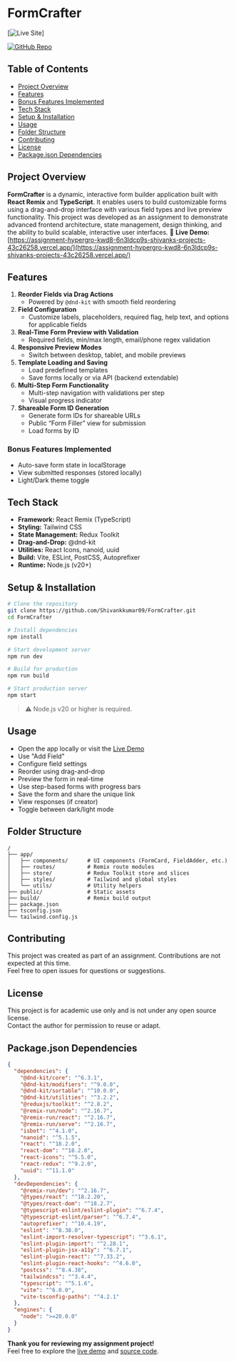 # FormCrafter
[![Live Site](https://img.shields.io/badge/Live%20Site-FormCrafter-blueviolet)]
  
[![GitHub Repo](https://img.shields.io/badge/GitHub-Repo-black?logo=github)](https://github.com/Shivankkumar09/Assignment_Hypergro)

## Table of Contents
- [Project Overview](#project-overview)  
- [Features](#features)  
- [Bonus Features Implemented](#bonus-features-implemented)  
- [Tech Stack](#tech-stack)  
- [Setup & Installation](#setup--installation)  
- [Usage](#usage)  
- [Folder Structure](#folder-structure)  
- [Contributing](#contributing)  
- [License](#license)  
- [Package.json Dependencies](#packagejson-dependencies)

## Project Overview
**FormCrafter** is a dynamic, interactive form builder application built with **React Remix** and **TypeScript**. It enables users to build customizable forms using a drag-and-drop interface with various field types and live preview functionality.
This project was developed as an assignment to demonstrate advanced frontend architecture, state management, design thinking, and the ability to build scalable, interactive user interfaces.
🔗 **Live Demo:** [https://assignment-hypergro-kwd8-6n3ldcp9s-shivanks-projects-43c26258.vercel.app/](https://assignment-hypergro-kwd8-6n3ldcp9s-shivanks-projects-43c26258.vercel.app/)

## Features
1. **Reorder Fields via Drag Actions**  
   - Powered by `@dnd-kit` with smooth field reordering
2. **Field Configuration**  
   - Customize labels, placeholders, required flag, help text, and options for applicable fields
3. **Real-Time Form Preview with Validation**  
   - Required fields, min/max length, email/phone regex validation
4. **Responsive Preview Modes**  
   - Switch between desktop, tablet, and mobile previews
5. **Template Loading and Saving**  
   - Load predefined templates  
   - Save forms locally or via API (backend extendable)
6. **Multi-Step Form Functionality**  
   - Multi-step navigation with validations per step  
   - Visual progress indicator
7. **Shareable Form ID Generation**  
   - Generate form IDs for shareable URLs  
   - Public “Form Filler” view for submission  
   - Load forms by ID

### Bonus Features Implemented
- Auto-save form state in localStorage  
- View submitted responses (stored locally)  
- Light/Dark theme toggle

## Tech Stack
- **Framework:** React Remix (TypeScript)  
- **Styling:** Tailwind CSS  
- **State Management:** Redux Toolkit  
- **Drag-and-Drop:** @dnd-kit  
- **Utilities:** React Icons, nanoid, uuid  
- **Build:** Vite, ESLint, PostCSS, Autoprefixer  
- **Runtime:** Node.js (v20+)

## Setup & Installation
```bash
# Clone the repository
git clone https://github.com/Shivankkumar09/FormCrafter.git
cd FormCrafter

# Install dependencies
npm install

# Start development server
npm run dev

# Build for production
npm run build

# Start production server
npm start
```
> ⚠️ Node.js v20 or higher is required.

## Usage
- Open the app locally or visit the [Live Demo](https://assignment-hypergro-kwd8-6n3ldcp9s-shivanks-projects-43c26258.vercel.app/)  
- Use "Add Field"   
- Configure field settings  
- Reorder using drag-and-drop  
- Preview the form in real-time  
- Use step-based forms with progress bars  
- Save the form and share the unique link  
- View responses (if creator)  
- Toggle between dark/light mode

## Folder Structure
```
/
├── app/
│   ├── components/      # UI components (FormCard, FieldAdder, etc.)
│   ├── routes/          # Remix route modules
│   ├── store/           # Redux Toolkit store and slices
│   ├── styles/          # Tailwind and global styles
│   └── utils/           # Utility helpers
├── public/              # Static assets
├── build/               # Remix build output
├── package.json
├── tsconfig.json
└── tailwind.config.js
```

## Contributing
This project was created as part of an assignment. Contributions are not expected at this time.  
Feel free to open issues for questions or suggestions.

## License
This project is for academic use only and is not under any open source license.  
Contact the author for permission to reuse or adapt.

## Package.json Dependencies
```json
{
  "dependencies": {
    "@dnd-kit/core": "^6.3.1",
    "@dnd-kit/modifiers": "^9.0.0",
    "@dnd-kit/sortable": "^10.0.0",
    "@dnd-kit/utilities": "^3.2.2",
    "@reduxjs/toolkit": "^2.8.2",
    "@remix-run/node": "^2.16.7",
    "@remix-run/react": "^2.16.7",
    "@remix-run/serve": "^2.16.7",
    "isbot": "^4.1.0",
    "nanoid": "^5.1.5",
    "react": "^18.2.0",
    "react-dom": "^18.2.0",
    "react-icons": "^5.5.0",
    "react-redux": "^9.2.0",
    "uuid": "^11.1.0"
  },
  "devDependencies": {
    "@remix-run/dev": "^2.16.7",
    "@types/react": "^18.2.20",
    "@types/react-dom": "^18.2.7",
    "@typescript-eslint/eslint-plugin": "^6.7.4",
    "@typescript-eslint/parser": "^6.7.4",
    "autoprefixer": "^10.4.19",
    "eslint": "^8.38.0",
    "eslint-import-resolver-typescript": "^3.6.1",
    "eslint-plugin-import": "^2.28.1",
    "eslint-plugin-jsx-a11y": "^6.7.1",
    "eslint-plugin-react": "^7.33.2",
    "eslint-plugin-react-hooks": "^4.6.0",
    "postcss": "^8.4.38",
    "tailwindcss": "^3.4.4",
    "typescript": "^5.1.6",
    "vite": "^6.0.0",
    "vite-tsconfig-paths": "^4.2.1"
  },
  "engines": {
    "node": ">=20.0.0"
  }
}
```

**Thank you for reviewing my assignment project!**  
Feel free to explore the [live demo](https://assignment-hypergro-kwd8-6n3ldcp9s-shivanks-projects-43c26258.vercel.app/) and [source code](https://github.com/Shivankkumar09/Assignment_Hypergro).

